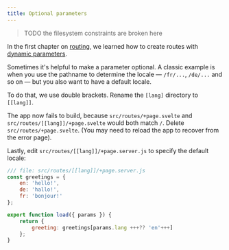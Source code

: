 ```yaml
---
title: Optional parameters
---
```


> TODO the filesystem constraints are broken here

In the first chapter on [routing](/tutorial/pages), we learned how to create routes with [dynamic parameters](/tutorial/params).

Sometimes it's helpful to make a parameter optional. A classic example is when you use the pathname to determine the locale — `/fr/...`, `/de/...` and so on — but you also want to have a default locale.

To do that, we use double brackets. Rename the `[lang]` directory to `[[lang]]`.

The app now fails to build, because `src/routes/+page.svelte` and `src/routes/[[lang]]/+page.svelte` would both match `/`. Delete `src/routes/+page.svelte`. (You may need to reload the app to recover from the error page).

Lastly, edit `src/routes/[[lang]]/+page.server.js` to specify the default locale:

```js
/// file: src/routes/[[lang]]/+page.server.js
const greetings = {
	en: 'hello!',
	de: 'hallo!',
	fr: 'bonjour!'
};

export function load({ params }) {
	return {
		greeting: greetings[params.lang +++?? 'en'+++]
	};
}
```
